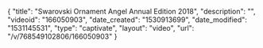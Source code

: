 {
    "title": "Swarovski Ornament Angel Annual Edition 2018",
    "description": "",
    "videoid": "166050903",
    "date_created": "1530913699",
    "date_modified": "1531145531",
    "type": "captivate",
    "layout": "video",
    "url": "\/v\/768549102806\/166050903"
}